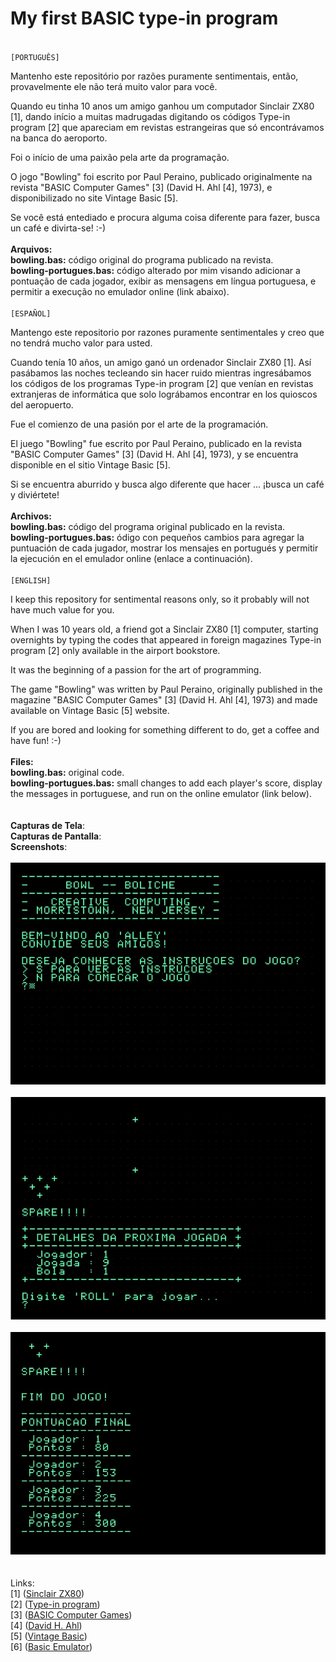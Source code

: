 # My first BASIC type-in program

\
`[PORTUGUÊS]`

Mantenho este repositório por razões puramente sentimentais, então, provavelmente ele não terá muito valor para você.

Quando eu tinha 10 anos um amigo ganhou um computador Sinclair ZX80 [1], dando início a muitas madrugadas digitando os códigos Type-in program [2] que apareciam em revistas estrangeiras que só encontrávamos na banca do aeroporto.

Foi o início de uma paixão pela arte da programação.

O jogo "Bowling" foi escrito por Paul Peraino, publicado originalmente na revista "BASIC Computer Games" [3] (David H. Ahl [4], 1973), e disponibilizado no site Vintage Basic [5].

Se você está entediado e procura alguma coisa diferente para fazer, busca un café e divirta-se!
:-)
\
\
**Arquivos:**
\
**bowling.bas:** código original do programa publicado na revista.
\
**bowling-portugues.bas:** código alterado por mim visando adicionar a pontuação de cada jogador, exibir as mensagens em língua portuguesa, e permitir a execução no emulador online (link abaixo).
\
\
`[ESPAÑOL]`

Mantengo este repositorio por razones puramente sentimentales y creo que no tendrá mucho valor para usted. 

Cuando tenía 10 años, un amigo ganó un ordenador Sinclair ZX80 [1]. Así pasábamos las noches tecleando sin hacer ruido mientras ingresábamos los códigos de los programas Type-in program [2] que venían en revistas extranjeras de informática que solo lográbamos encontrar en los quioscos del aeropuerto. 

Fue el comienzo de una pasión por el arte de la programación.

El juego "Bowling" fue escrito por Paul Peraino, publicado en la revista "BASIC Computer Games" [3] (David H. Ahl [4], 1973), y se encuentra disponible en el sitio Vintage Basic [5].

Si se encuentra aburrido y busca algo diferente que hacer ... ¡busca un café y diviértete!
\
\
**Archivos:**
\
**bowling.bas:** código del programa original publicado en la revista.
\
**bowling-portugues.bas:** ódigo con pequeños cambios para agregar la puntuación de cada jugador, mostrar los mensajes en portugués y permitir la ejecución en el emulador online (enlace a continuación).
\
\
`[ENGLISH]`

I keep this repository for sentimental reasons only, so it probably will not have much value for you.

When I was 10 years old, a friend got a Sinclair ZX80 [1] computer, starting overnights by typing the codes that appeared in foreign magazines Type-in program [2] only available in the airport bookstore.

It was the beginning of a passion for the art of programming.

The game "Bowling" was written by Paul Peraino, originally published in the magazine "BASIC Computer Games" [3] (David H. Ahl [4], 1973) and made available on Vintage Basic [5] website.

If you are bored and looking for something different to do, get a coffee and have fun!
:-)
\
\
**Files:**
\
**bowling.bas:** original code.
\
**bowling-portugues.bas:** small changes to add each player's score, display the messages in portuguese, and run on the online emulator (link below).
\
\
\
**Capturas de Tela**:
\
**Capturas de Pantalla**:
\
**Screenshots**:
\
\
![Screenshot 1](https://raw.githubusercontent.com/fermyno/my-first-type-in-program/main/images/screenshot-bowling-1.jpg)
\
\
![Screenshot 2](https://raw.githubusercontent.com/fermyno/my-first-type-in-program/main/images/screenshot-bowling-2.jpg)
\
\
![Screenshot 3](https://raw.githubusercontent.com/fermyno/my-first-type-in-program/main/images/screenshot-bowling-3.jpg)
\
\
\
Links:
\
[1] ([Sinclair ZX80](https://pt.wikipedia.org/wiki/Sinclair_ZX80))
\
[2] ([Type-in program](https://en.wikipedia.org/wiki/Type-in_program))
\
[3] ([BASIC Computer Games](https://en.wikipedia.org/wiki/BASIC_Computer_Games))
\
[4] ([David H. Ahl](https://en.wikipedia.org/wiki/David_H._Ahl))
\
[5] ([Vintage Basic](http://www.vintage-basic.net/))
\
[6] ([Basic Emulator](https://www.calormen.com/jsbasic/))
